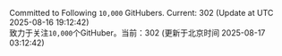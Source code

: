 Committed to Following `10,000` GitHubers. Current: <!-- FOLLOWING_COUNT -->302<!-- FOLLOWING_COUNT --> (Update at UTC <!-- LAST_UPDATED -->2025-08-16 19:12:42<!-- LAST_UPDATED -->)<br>
致力于关注`10,000`个GitHuber。当前：<!-- FOLLOWING_COUNT -->302<!-- FOLLOWING_COUNT --> (更新于北京时间 <!-- LAST_UPDATED_CST -->2025-08-17 03:12:42<!-- LAST_UPDATED_CST -->)
